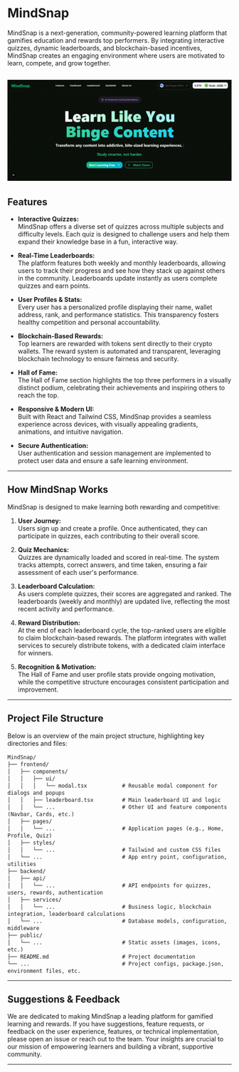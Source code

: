# MindSnap

MindSnap is a next-generation, community-powered learning platform that gamifies education and rewards top performers. By integrating interactive quizzes, dynamic leaderboards, and blockchain-based incentives, MindSnap creates an engaging environment where users are motivated to learn, compete, and grow together.

![alt text](images/image.png)
---

## Features

- **Interactive Quizzes:**  
  MindSnap offers a diverse set of quizzes across multiple subjects and difficulty levels. Each quiz is designed to challenge users and help them expand their knowledge base in a fun, interactive way.

- **Real-Time Leaderboards:**  
  The platform features both weekly and monthly leaderboards, allowing users to track their progress and see how they stack up against others in the community. Leaderboards update instantly as users complete quizzes and earn points.

- **User Profiles & Stats:**  
  Every user has a personalized profile displaying their name, wallet address, rank, and performance statistics. This transparency fosters healthy competition and personal accountability.

- **Blockchain-Based Rewards:**  
  Top learners are rewarded with tokens sent directly to their crypto wallets. The reward system is automated and transparent, leveraging blockchain technology to ensure fairness and security.

- **Hall of Fame:**  
  The Hall of Fame section highlights the top three performers in a visually distinct podium, celebrating their achievements and inspiring others to reach the top.

- **Responsive & Modern UI:**  
  Built with React and Tailwind CSS, MindSnap provides a seamless experience across devices, with visually appealing gradients, animations, and intuitive navigation.

- **Secure Authentication:**  
  User authentication and session management are implemented to protect user data and ensure a safe learning environment.

---

## How MindSnap Works

MindSnap is designed to make learning both rewarding and competitive:

1. **User Journey:**  
   Users sign up and create a profile. Once authenticated, they can participate in quizzes, each contributing to their overall score.

2. **Quiz Mechanics:**  
   Quizzes are dynamically loaded and scored in real-time. The system tracks attempts, correct answers, and time taken, ensuring a fair assessment of each user's performance.

3. **Leaderboard Calculation:**  
   As users complete quizzes, their scores are aggregated and ranked. The leaderboards (weekly and monthly) are updated live, reflecting the most recent activity and performance.

4. **Reward Distribution:**  
   At the end of each leaderboard cycle, the top-ranked users are eligible to claim blockchain-based rewards. The platform integrates with wallet services to securely distribute tokens, with a dedicated claim interface for winners.

5. **Recognition & Motivation:**  
   The Hall of Fame and user profile stats provide ongoing motivation, while the competitive structure encourages consistent participation and improvement.

---

## Project File Structure

Below is an overview of the main project structure, highlighting key directories and files:

```
MindSnap/
├── frontend/
│   ├── components/
│   │   ├── ui/
│   │   │   └── modal.tsx           # Reusable modal component for dialogs and popups
│   │   ├── leaderboard.tsx         # Main leaderboard UI and logic
│   │   └── ...                     # Other UI and feature components (Navbar, Cards, etc.)
│   ├── pages/
│   │   └── ...                     # Application pages (e.g., Home, Profile, Quiz)
│   ├── styles/
│   │   └── ...                     # Tailwind and custom CSS files
│   └── ...                         # App entry point, configuration, utilities
├── backend/
│   ├── api/
│   │   └── ...                     # API endpoints for quizzes, users, rewards, authentication
│   ├── services/
│   │   └── ...                     # Business logic, blockchain integration, leaderboard calculations
│   └── ...                         # Database models, configuration, middleware
├── public/
│   └── ...                         # Static assets (images, icons, etc.)
├── README.md                       # Project documentation
└── ...                             # Project configs, package.json, environment files, etc.
```

---

## Suggestions & Feedback

We are dedicated to making MindSnap a leading platform for gamified learning and rewards. If you have suggestions, feature requests, or feedback on the user experience, features, or technical implementation, please open an issue or reach out to the team. Your insights are crucial to our mission of empowering learners and building a vibrant, supportive community.

---